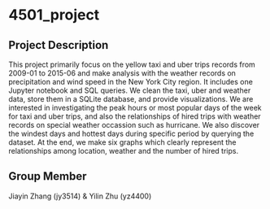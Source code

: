 # 4501_project
## Project Description
This project primarily focus on the yellow taxi and uber trips records from 2009-01 to 2015-06 and make analysis with the weather records on precipitation and wind speed in the New York City region. It includes one Jupyter notebook and SQL queries. We clean the taxi, uber and weather data, store them in a SQLite database, and provide visualizations. We are interested in investigating the peak hours or most popular days of the week for taxi and uber trips, and also the relationships of hired trips with weather records on special weather occassion such as hurricane. We also discover the windest days and hottest days during specific period by querying the dataset. At the end, we make six graphs which clearly represent the relationships among location, weather and the number of hired trips.  
## Group Member
Jiayin Zhang (jy3514) & Yilin Zhu (yz4400)
